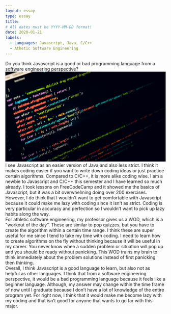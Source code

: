 ```yaml
---
layout: essay
type: essay
title: 
# All dates must be YYYY-MM-DD format!
date: 2020-01-21
labels:
  - Languages: Javascript, Java, C/C++
  - Athetic Software Engineering
---
```

Do you think Javascript is a good or bad programming language from a software engineering perspective?
<img class="ui medium left floated image" src="../images/java.jpeg">
I see Javascript as an easier version of Java and also less strict.  I think it makes coding easier if you want to write down coding ideas or just practice certain algorithms.  Compared to C/C++, it is more alike coding wise.  I am a newbie to Javascript and C/C++ this semester and I have learned so much already.  I took lessons on FreeCodeCamp and it showed me the basics of Javascript, but it was a bit overwhelming doing over 200 exercises. However, I do think that I wouldnʻt want to get comfortable with Javascript because it could make me lazy with coding since it isnʻt as strict.  Coding is very particular in accuracy and perfection so I wouldnʻt want to pick up lazy habits along the way.  
For athletic software engineering, my professor gives us a WOD, which is a "workout of the day".  These are similar to pop quizzes, but you have to create the algorithm within a certain time range.  I think these are super useful for me since I tend to take my time with coding.  I need to learn how to create algorithms on the fly without thinking because it will be useful in my career.  You never know when a sudden problem or situation will pop up and you should be ready without panicking.  This WOD trains my brain to think immediately about the problem solutions instead of first panicking then thinking.  
Overall, I think Javascript is a good language to learn, but also not as helpful as other languages.  I think that from a software engineering perspective, it would be a bad programming language because it feels like a beginner language.  Although, my answer may change within the time frame of now until I graduate because I donʻt have a lot of knowledge of the entire program yet.  For right now, I think that it would make me become lazy with my coding and that isnʻt good for anyone that wants to go far with this major.  

